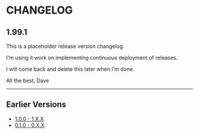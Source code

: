 # CHANGELOG

## 1.99.1

This is a placeholder release version changelog.

I'm using it work on implementing continuous deployment of releases.

I will come back and delete this later when I'm done.

All the best,
Dave

---

## Earlier Versions

* [1.0.0 - 1.X.X](CHANGELOG-1.X.X.md)
* [0.1.0 - 0.X.X](CHANGELOG-0.X.X.md)
